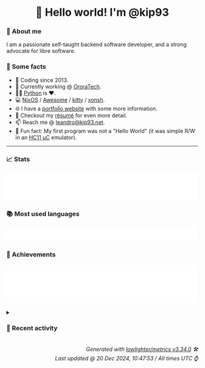 <!-- README template, populated using this action:
     https://github.com/kip93/kip93/blob/main/.github/workflows/readme.yml. -->

<h1 align="center">👋 Hello world! I'm @kip93</h1> <!-- LOGIN => username -->

### 👤 About me

I am a passionate self-taught backend software developer, and a strong advocate for libre software.


### 💬 Some facts

* 📅 Coding since 2013.
* 💼 Currently working @ [OroraTech](https://ororatech.com/).
* 👨‍💻 [Python](https://github.com/search?q=user%3Akip93&l=python) is ❤️. <!-- LOGIN => username -->
* 💻 [NixOS](https://github.com/NixOS/) /
     [Awesome](https://github.com/awesomeWM/) /
     [kitty](https://github.com/kovidgoyal/kitty/) /
     [xonsh](https://github.com/xonsh/).
* 🌐 I have a [portfolio website](https://kip93.net/) with some more information.
* 📝 Checkout my [résumé](https://kip93.net/resume/) for even more detail.
* 📫 Reach me @ [leandro@kip93.net](mailto:leandro@kip93.net).
* 🎲 Fun fact: My first program was not a "Hello World" (it was simple R/W in an [HC11 µC](https://en.wikipedia.org/wiki/68HC11) emulator).


-----------------------------------------------------------------------------------------------------------------------


### 📈 Stats

![](./stats.svg)


### 📚 Most used languages <!-- by percentage, in decreasing order -->

![](./languages.svg)


### 🏅 Achievements

![](./achievements.svg)


<details> <!-- Last activity -->
<!-- Almost verbatim copy of https://github.com/lowlighter/metrics/blob/latest/source/templates/markdown/partials/activity.ejs, but restructured to be foldable. -->
<summary><h3>📰 Recent activity</h3></summary>

* 🌟 Starred [DBCDK/morph](https://github.com/DBCDK/morph)
  * *On 19 Dec 2024, 23:52:53*
* 💬 Commented on [#10153 git-lfs support](https://github.com/NixOS/nix/issues/10153) from [NixOS/nix](https://github.com/NixOS/nix)
  * *On 19 Dec 2024, 14:33:18*
* 💬 Commented on [#10153 git-lfs support](https://github.com/NixOS/nix/issues/10153) from [NixOS/nix](https://github.com/NixOS/nix)
  * *On 18 Dec 2024, 17:31:01*
* ➡️ Pushed 100 commits in [b-camacho/nix](https://github.com/b-camacho/nix) on branch `lfs`
  * [#3081e7c](https://github.com/b-camacho/nix/commit/3081e7c) Merge pull request #12025 from NaN-git/strlen

optimize string concat
  * [#ad3a67a](https://github.com/b-camacho/nix/commit/ad3a67a) optimize string concat
  * [#ad296ea](https://github.com/b-camacho/nix/commit/ad296ea) Test: more specific error message for `head`

Sorry, I&#39;m not sure how to implement this. So just a test change.
And hopefully will be picked up by someone who is paying attention.
A hero.
  * [#ab5a9cf](https://github.com/b-camacho/nix/commit/ab5a9cf) Merge pull request #12016 from grahamc/patch-2

Disable suid and atime on the /nix mount point on Darwin
  * [#a7cdb55](https://github.com/b-camacho/nix/commit/a7cdb55) Merge pull request #12013 from DeterminateSystems/fix-11996

nix hash convert: Support SRI hashes that lack trailing &#39;=&#39; characters
  * [#49fa31f](https://github.com/b-camacho/nix/commit/49fa31f) Fix typo (#12015)
  * [#4137ead](https://github.com/b-camacho/nix/commit/4137ead) Disable suid and atime on the /nix mount point on Darwin

The Determinate Nix Installer has set nosuid and noatime in https://github.com/DeterminateSystems/nix-installer/pull/1338, and figured this perf and security improvement is worthy of upstreaming.

The /nix volume shouldn&#39;t have setuid binaries anyway, and filesystems seem to generally be noatime on macOS.
Further, the garbage collector doesn&#39;t use atime.
  * [#408c2fa](https://github.com/b-camacho/nix/commit/408c2fa) nix hash: Don&#39;t print &#39;nix hash&#39; deprecation message

Fixes #11997.
  * [#33b645c](https://github.com/b-camacho/nix/commit/33b645c) nix hash convert: Don&#39;t fail on uppercase base-16 hashes
  * [#52f1cd0](https://github.com/b-camacho/nix/commit/52f1cd0) nix hash convert: Support SRI hashes that lack trailing &#39;=&#39; characters

Fixes #11996.
  * [#d1894f3](https://github.com/b-camacho/nix/commit/d1894f3) tests: derivation-advanced-attributes unset NIX_STORE

when built by nix, NIX_STORE is set, which breaks $got when it
is not the default /nix/store
  * [#3b21ea4](https://github.com/b-camacho/nix/commit/3b21ea4) HttpBinaryCacheStore: Improve error message for unauthorized caches

Instead of the unhelpful

  warning: &#39;https://cache.flakehub.com&#39; does not appear to be a binary cache

you now get

  warning: unable to download &#39;https://cache.flakehub.com/nix-cache-info&#39;: HTTP error 401

           response body:

           {&#34;code&#34;:401,&#34;error&#34;:&#34;Unauthorized&#34;,&#34;message&#34;:&#34;Unauthorized.&#34;}
  * [#a8a572b](https://github.com/b-camacho/nix/commit/a8a572b) Merge pull request #12007 from mupdt/s3-binary-cache-error-request-id

s3-binary-cache: show the error&#39;s request ID
  * [#abcfdb4](https://github.com/b-camacho/nix/commit/abcfdb4) s3-binary-cache: show the error&#39;s request ID

The request ID is essential for traceability and debugging purposes.
It allows us to connect client-side to server-side events.
  * [#ff00eeb](https://github.com/b-camacho/nix/commit/ff00eeb) Merge pull request #12000 from NixOS/fix-men

fix: Add missing manpages to meson.build and more
  * [#63c0f0d](https://github.com/b-camacho/nix/commit/63c0f0d) Install init system configs only when relevant
  * [#038ab46](https://github.com/b-camacho/nix/commit/038ab46) Restore org.nixos.nix-daemon.plist installation
  * [#d67e24a](https://github.com/b-camacho/nix/commit/d67e24a) fix: Add missing manpages to meson.build
  * [#e83481f](https://github.com/b-camacho/nix/commit/e83481f) Allow `sudo` alternatives when installing from tarball
  * [#04975f7](https://github.com/b-camacho/nix/commit/04975f7) install: Allow to specify alternative `sudo` command
  * *On 18 Dec 2024, 17:19:10*
</details>


<h6 align="right"><em>
    Generated with <a href="https://github.com/lowlighter/metrics/tree/latest/">lowlighter/metrics v3.34.0</a> 🛠️<br> <!-- VERSION => MAJOR.minor.patch -->
    Last updated @ 20 Dec 2024, 10:47:53 / All times UTC ⌚ <!-- meta.generated => DD/MM/YYYY, hh:mm -->
</em></h6>
